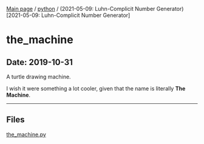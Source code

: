 [Main page](/) / [python](/python) / (2021-05-09: Luhn-Complicit Number Generator)[2021-05-09: Luhn-Complicit Number Generator]

# the_machine

## Date: 2019-10-31

A turtle drawing machine.

I wish it were something a lot cooler, given that the name is literally **The Machine**.

-----

## Files

[the_machine.py](the_machine.py)